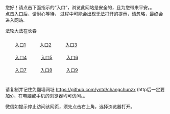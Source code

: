 您好！请点击下面指示的“入口”，浏览此网站是安全的，且为您带来平安。。 <br/>
点击入口后，请耐心等待， 过程中可能会出现无法打开的提示，请忽略，最终会进入网站. </br>

法轮大法在长春<br/>
<div style="padding:10px"><a style="margin:20px" target="_blank" href="https://d3juxxwyhtz1o9.cloudfront.net/2Qpsp?aybrtff" id="ccLink1" rel="nofollow">入口1</a> <a target="_blank" style="margin:20px" href="https://d3fyvulvqzgn5n.cloudfront.net/2Qpsp?cfsgmno" id="ccLink2" rel="nofollow">入口2</a> <a style="margin:20px" target="_blank" href="https://d22l4789bt0dj4.cloudfront.net/2Qpsp?cmlnbduf" id="ccLink3" rel="nofollow">入口3</a></div>

<div style="padding:10px" ><a style="margin:20px" target="_blank" href="https://d3juxxwyhtz1o9.cloudfront.net/2Qpsp?aybrtff" id="ccLink4" rel="nofollow">入口4</a> <a style="margin:20px" href="https://d3fyvulvqzgn5n.cloudfront.net/2Qpsp?cfsgmno" target="_blank" id="ccLink5" rel="nofollow">入口5</a> <a style="margin:20px" href="https://d22l4789bt0dj4.cloudfront.net/2Qpsp?cmlnbduf" target="_blank" id="ccLink6" rel="nofollow">入口6</a></div>

<div style="padding:10px"><a style="margin:20px" target="_blank" href="https://d3juxxwyhtz1o9.cloudfront.net/2Qpsp?aybrtff" id="ccLink7" rel="nofollow">入口7</a> <a style="margin:20px" href="https://d3fyvulvqzgn5n.cloudfront.net/2Qpsp?cfsgmno" target="_blank" id="ccLink8" rel="nofollow">入口8</a> <a style="margin:20px" target="_blank" href="https://d22l4789bt0dj4.cloudfront.net/2Qpsp?cmlnbduf" id="ccLink9" rel="nofollow">入口9</a></div>

<br/>



请复制并记住免翻墙网址 https://github.com/yntd/changchunzx (http后一定要加s)，在电脑或手机的浏览器均可访问。。<br/>

微信如提示停止访问该网页，须先点击右上角，选择浏览器打开。
